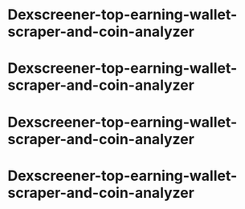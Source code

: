 # Dexscreener-top-earning-wallet-scraper-and-coin-analyzer
# Dexscreener-top-earning-wallet-scraper-and-coin-analyzer
# Dexscreener-top-earning-wallet-scraper-and-coin-analyzer
# Dexscreener-top-earning-wallet-scraper-and-coin-analyzer
